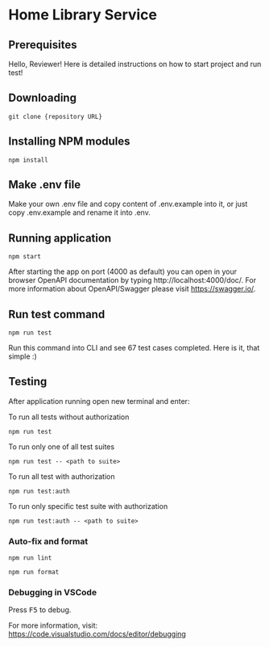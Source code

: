 # Home Library Service

## Prerequisites

Hello, Reviewer! Here is detailed instructions on how to start project and run test!

## Downloading

```
git clone {repository URL}
```

## Installing NPM modules

```
npm install
```

## Make .env file

Make your own .env file and copy content of .env.example into it, or just copy .env.example and rename it into .env.

## Running application

```
npm start
```

After starting the app on port (4000 as default) you can open
in your browser OpenAPI documentation by typing http://localhost:4000/doc/.
For more information about OpenAPI/Swagger please visit https://swagger.io/.

## Run test command

```
npm run test
```

Run this command into CLI and see 67 test cases completed. Here is it, that simple :)

## Testing

After application running open new terminal and enter:

To run all tests without authorization

```
npm run test
```

To run only one of all test suites

```
npm run test -- <path to suite>
```

To run all test with authorization

```
npm run test:auth
```

To run only specific test suite with authorization

```
npm run test:auth -- <path to suite>
```

### Auto-fix and format

```
npm run lint
```

```
npm run format
```

### Debugging in VSCode

Press <kbd>F5</kbd> to debug.

For more information, visit: https://code.visualstudio.com/docs/editor/debugging
